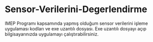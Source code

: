 # Sensor-Verilerini-Degerlendirme
IMEP Programı kapsamında yapmış olduğum sensor verilerini işleme uygulaması kodları ve exe uzantılı dosyası. Exe uzantılı dosyayı açıp bilgisayarınızda uygulamayı çalıştırabilirsiniz.
